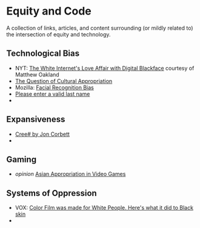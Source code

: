 # Equity and Code
A collection of links, articles, and content surrounding (or mildly related to) the intersection of equity and technology.

## Technological Bias
- NYT: [The White Internet's Love Affair with Digital Blackface](https://www.nytimes.com/video/arts/100000005615988/the-white-internets-love-affair-with-digital-blackface.html) courtesy of Matthew Oakland
- [The Question of Cultural Appropriation](https://www.currentaffairs.org/2017/09/the-question-of-cultural-appropriation)
- Mozilla: [Facial Recognition Bias](https://foundation.mozilla.org/en/blog/facial-recognition-bias/)
- [Please enter a valid last name](https://medium.com/@johnamwill/please-enter-a-valid-last-name-c63dd5397a2a)
- 

## Expansiveness
- [Cree# by Jon Corbett](https://esoteric.codes/blog/jon-corbett)
- 

## Gaming 
-  *opinion* [Asian Appropriation in Video Games](https://www.gamingbible.com/news/platform/pc/assassins-creed-ghost-of-tsushima-stunning-rpg-377274-20240122)
  

## Systems of Oppression
- VOX: [Color Film was made for White People. Here's what it did to Black skin](https://www.youtube.com/watch?v=d16LNHIEJzs)
- 
